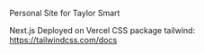 Personal Site for Taylor Smart

Next.js
Deployed on Vercel
CSS package tailwind: https://tailwindcss.com/docs